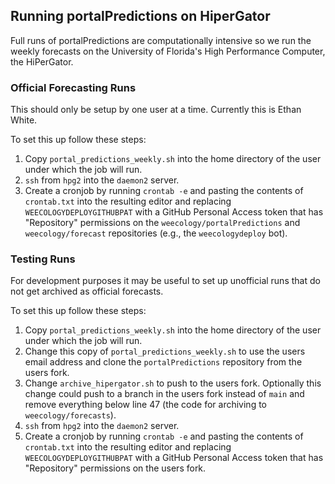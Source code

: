 ## Running portalPredictions on HiperGator

Full runs of portalPredictions are computationally intensive so we run the
weekly forecasts on the University of Florida's High Performance Computer, the
HiPerGator. 

### Official Forecasting Runs

This should only be setup by one user at a time. Currently this is Ethan White.

To set this up follow these steps:

1. Copy `portal_predictions_weekly.sh` into the home directory of the user under
   which the job will run.
2. `ssh` from `hpg2` into the `daemon2` server.
3. Create a cronjob by running `crontab -e` and pasting the contents of
   `crontab.txt` into the resulting editor and replacing
   `WEECOLOGYDEPLOYGITHUBPAT` with a GitHub Personal Access token that has
   "Repository" permissions on the `weecology/portalPredictions` and
   `weecology/forecast` repositories (e.g., the `weecologydeploy` bot).

### Testing Runs

For development purposes it may be useful to set up unofficial runs that do not
get archived as official forecasts.

To set this up follow these steps:

1. Copy `portal_predictions_weekly.sh` into the home directory of the user under
   which the job will run.
2. Change this copy of `portal_predictions_weekly.sh` to use the users email
   address and clone the `portalPredictions` repository from the users fork.
3. Change `archive_hipergator.sh` to push to the users fork. Optionally this
   change could push to a branch in the users fork instead of `main` and remove everything below line 47 (the code for archiving to `weecology/forecasts`).
4. `ssh` from `hpg2` into the `daemon2` server.
5. Create a cronjob by running `crontab -e` and pasting the contents of
   `crontab.txt` into the resulting editor and replacing
   `WEECOLOGYDEPLOYGITHUBPAT` with a GitHub Personal Access token that has
   "Repository" permissions on the users fork.